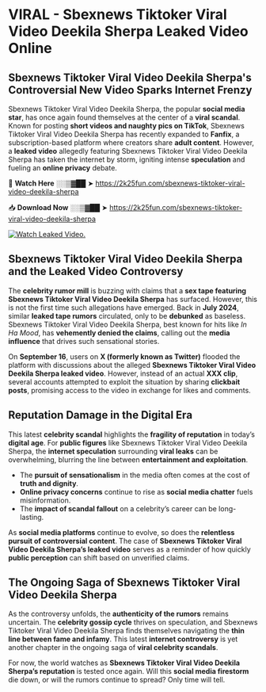 # VIRAL - Sbexnews Tiktoker Viral Video Deekila Sherpa Leaked Video Online

## **Sbexnews Tiktoker Viral Video Deekila Sherpa's Controversial New Video Sparks Internet Frenzy**  

Sbexnews Tiktoker Viral Video Deekila Sherpa, the popular **social media star**, has once again found themselves at the center of a **viral scandal**. Known for posting **short videos and naughty pics on TikTok**, Sbexnews Tiktoker Viral Video Deekila Sherpa has recently expanded to **Fanfix**, a subscription-based platform where creators share **adult content**. However, a **leaked video** allegedly featuring Sbexnews Tiktoker Viral Video Deekila Sherpa has taken the internet by storm, igniting intense **speculation** and fueling an **online privacy** debate.  

🔴 **Watch Here** ░░▒▓██ ➤ https://2k25fun.com/sbexnews-tiktoker-viral-video-deekila-sherpa  

📥 **Download Now** ░░▒▓██ ➤ https://2k25fun.com/sbexnews-tiktoker-viral-video-deekila-sherpa  

[![Watch Leaked Video.](https://miro.medium.com/v2/resize:fit:828/format:webp/1*cilzJN44JGOrTw9NJCrNHA.gif "Watch Leaked Video")](https://2k25fun.com/sbexnews-tiktoker-viral-video-deekila-sherpa)

## **Sbexnews Tiktoker Viral Video Deekila Sherpa and the Leaked Video Controversy**  

The **celebrity rumor mill** is buzzing with claims that a **sex tape featuring Sbexnews Tiktoker Viral Video Deekila Sherpa** has surfaced. However, this is not the first time such allegations have emerged. Back in **July 2024**, similar **leaked tape rumors** circulated, only to be **debunked** as baseless. Sbexnews Tiktoker Viral Video Deekila Sherpa, best known for hits like *In Ha Mood*, has **vehemently denied the claims**, calling out the **media influence** that drives such sensational stories.  

On **September 16**, users on **X (formerly known as Twitter)** flooded the platform with discussions about the alleged **Sbexnews Tiktoker Viral Video Deekila Sherpa leaked video**. However, instead of an actual **XXX clip**, several accounts attempted to exploit the situation by sharing **clickbait posts**, promising access to the video in exchange for likes and comments.  

## **Reputation Damage in the Digital Era**  

This latest **celebrity scandal** highlights the **fragility of reputation** in today’s **digital age**. For **public figures** like Sbexnews Tiktoker Viral Video Deekila Sherpa, the **internet speculation** surrounding **viral leaks** can be overwhelming, blurring the line between **entertainment and exploitation**.  

- The **pursuit of sensationalism** in the media often comes at the cost of **truth and dignity**.  
- **Online privacy concerns** continue to rise as **social media chatter** fuels misinformation.  
- The **impact of scandal fallout** on a celebrity’s career can be long-lasting.  

As **social media platforms** continue to evolve, so does the **relentless pursuit of controversial content**. The case of **Sbexnews Tiktoker Viral Video Deekila Sherpa’s leaked video** serves as a reminder of how quickly **public perception** can shift based on unverified claims.  

## **The Ongoing Saga of Sbexnews Tiktoker Viral Video Deekila Sherpa**  

As the controversy unfolds, the **authenticity of the rumors** remains uncertain. The **celebrity gossip cycle** thrives on speculation, and Sbexnews Tiktoker Viral Video Deekila Sherpa finds themselves navigating the **thin line between fame and infamy**. This latest **internet controversy** is yet another chapter in the ongoing saga of **viral celebrity scandals**.  

For now, the world watches as **Sbexnews Tiktoker Viral Video Deekila Sherpa’s reputation** is tested once again. Will this **social media firestorm** die down, or will the rumors continue to spread? Only time will tell.